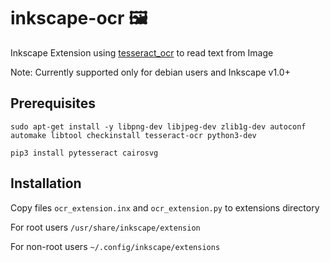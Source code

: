 # inkscape-ocr 🖼️
Inkscape Extension using [tesseract_ocr](https://github.com/tesseract-ocr) to read text from Image



Note: Currently supported only for debian users and Inkscape v1.0+


## Prerequisites
   
   `sudo apt-get install -y libpng-dev libjpeg-dev zlib1g-dev autoconf automake libtool checkinstall tesseract-ocr python3-dev`
 
   `pip3 install pytesseract cairosvg`
 

## Installation

   Copy files `ocr_extension.inx` and `ocr_extension.py` to extensions directory 

   For root users  `/usr/share/inkscape/extension`
      
   For non-root users   `~/.config/inkscape/extensions`
